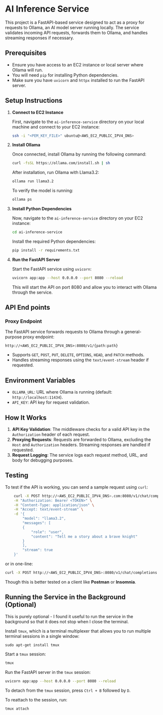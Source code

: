 # AI Inference Service

This project is a FastAPI-based service designed to act as a proxy for requests to Ollama, an AI model server running locally. The service validates incoming API requests, forwards them to Ollama, and handles streaming responses if necessary.

## Prerequisites

- Ensure you have access to an EC2 instance or local server where Ollama will run.
- You will need `pip` for installing Python dependencies.
- Make sure you have `uvicorn` and `httpx` installed to run the FastAPI server.

## Setup Instructions

1. **Connect to EC2 Instance**

   First, navigate to the `ai-inference-service` directory on your local machine and connect to your EC2 instance:

   ```bash
   ssh -i "<PEM_KEY_FILE>" ubuntu@<AWS_EC2_PUBLIC_IPV4_DNS>
   ```

2. **Install Ollama**

   Once connected, install Ollama by running the following command:

   ```bash
   curl -fsSL https://ollama.com/install.sh | sh
   ```

   After installation, run Ollama with Llama3.2:

   ```bash
   ollama run llama3.2
   ```

   To verify the model is running:

   ```bash
   ollama ps
   ```

3. **Install Python Dependencies**

   Now, navigate to the `ai-inference-service` directory on your EC2 instance:

   ```bash
   cd ai-inference-service
   ```

   Install the required Python dependencies:

   ```bash
   pip install -r requirements.txt
   ```

4. **Run the FastAPI Server**

   Start the FastAPI service using `uvicorn`:

   ```bash
   uvicorn app:app --host 0.0.0.0 --port 8080 --reload
   ```

   This will start the API on port 8080 and allow you to interact with Ollama through the service.

## API End points

### Proxy Endpoint

The FastAPI service forwards requests to Ollama through a general-purpose proxy endpoint:

```
http://<AWS_EC2_PUBLIC_IPV4_DNS>:8080/v1/{path:path}
```

- Supports `GET`, `POST`, `PUT`, `DELETE`, `OPTIONS`, `HEAD`, and `PATCH` methods.
- Handles streaming responses using the `text/event-stream` header if requested.

## Environment Variables

- `OLLAMA_URL`: URL where Ollama is running (default: `http://localhost:11434`).
- `API_KEY`: API key for request validation.

## How It Works

1. **API Key Validation**: The middleware checks for a valid API key in the `Authorization` header of each request.
2. **Proxying Requests**: Requests are forwarded to Ollama, excluding the `Host` and `Authorization` headers. Streaming responses are handled if requested.
3. **Request Logging**: The service logs each request method, URL, and body for debugging purposes.

## Testing

To test if the API is working, you can send a sample request using `curl`:

```bash
    curl -X POST http://<AWS_EC2_PUBLIC_IPV4_DNS>.com:8080/v1/chat/completions \
    -H "Authorization: Bearer <TOKEN>" \
    -H "Content-Type: application/json" \
    -H "Accept: text/event-stream" \
    -d '{
        "model": "llama3.2",
        "messages": [
        {
            "role": "user",
            "content": "Tell me a story about a brave knight"
        }
        ],
        "stream": true
    }'
```

or in one-line:

```bash
curl -X POST http://<AWS_EC2_PUBLIC_IPV4_DNS>:8080/v1/chat/completions -H "Authorization: Bearer <TOKEN>" -H "Content-Type: application/json" -H "Accept: text/event-stream" -d "{\"model\": \"llama3.2\", \"messages\": [{\"role\": \"user\", \"content\": \"Tell me a story about a brave knight\"}], \"stream\": true}"
```

Though this is better tested on a client like **Postman** or **Insomnia**.

## Running the Service in the Background (Optional)

This is purely optional - I found it useful to run the service in the background so that it does not stop when I close the terminal.

Install `tmux`, which is a terminal multiplexer that allows you to run multiple terminal sessions in a single window:
```
sudo apt-get install tmux
```

Start a `tmux` session:
```bash
tmux
```

Run the FastAPI server in the `tmux` session:
```bash
uvicorn app:app --host 0.0.0.0 --port 8080 --reload
```

To detach from the `tmux` session, press `Ctrl + B` followed by `D`. 

To reattach to the session, run:
```bash
tmux attach
```